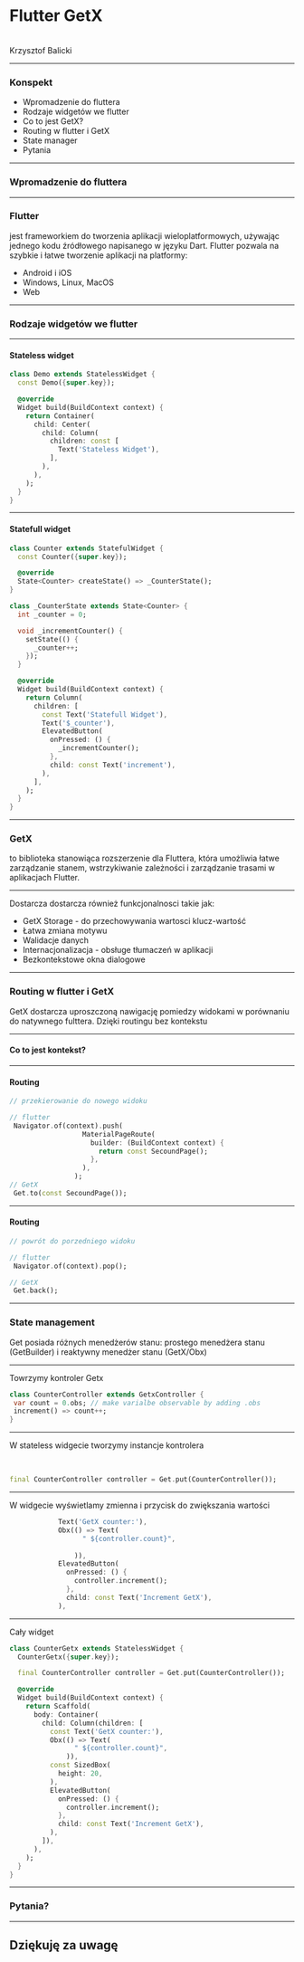# Flutter GetX
<br>
Krzysztof Balicki 

-----
### Konspekt

- Wpromadzenie do fluttera 
- Rodzaje widgetów we flutter
- Co to jest GetX?
- Routing w flutter i GetX
- State manager
- Pytania

-----

### Wpromadzenie do fluttera 

---

### Flutter 

jest frameworkiem do tworzenia aplikacji wieloplatformowych, używając jednego kodu źródłowego napisanego w języku Dart. Flutter pozwala na szybkie i łatwe tworzenie aplikacji na platformy:

- Android i iOS
- Windows, Linux, MacOS
- Web

-----

### Rodzaje widgetów we flutter

---
#### Stateless widget 

```dart [1-16]
class Demo extends StatelessWidget {
  const Demo({super.key});

  @override
  Widget build(BuildContext context) {
    return Container(
      child: Center(
        child: Column(
          children: const [
            Text('Stateless Widget'),
          ],
        ),
      ),
    );
  }
}
```
---

#### Statefull widget 
```dart [1-32 | 11-15| 23-26]
class Counter extends StatefulWidget {
  const Counter({super.key});

  @override
  State<Counter> createState() => _CounterState();
}

class _CounterState extends State<Counter> {
  int _counter = 0;

  void _incrementCounter() {
    setState(() {
      _counter++;
    });
  }

  @override
  Widget build(BuildContext context) {
    return Column(
      children: [
        const Text('Statefull Widget'),
        Text('$_counter'),
        ElevatedButton(
          onPressed: () {
            _incrementCounter();
          },
          child: const Text('increment'),
        ),
      ],
    );
  }
}
```
-----

### GetX

to biblioteka stanowiąca rozszerzenie dla Fluttera, która umożliwia łatwe zarządzanie stanem, wstrzykiwanie zależności i zarządzanie trasami w aplikacjach Flutter.

---

Dostarcza dostarcza również funkcjonalnosci takie jak:

- GetX Storage - do przechowywania wartosci klucz-wartość
- Łatwa zmiana motywu
- Walidacje danych 
- Internacjonalizacja - obsługe tłumaczeń w aplikacji 
- Bezkontekstowe okna dialogowe 

-----

### Routing w flutter i GetX

GetX dostarcza uproszczoną nawigację pomiedzy widokami w porównaniu do natywnego fulttera. Dzięki routingu bez kontekstu 

---

#### Co to jest kontekst?

---
#### Routing


```dart [1-12]
// przekierowanie do nowego widoku

// flutter
 Navigator.of(context).push(
                  MaterialPageRoute(
                    builder: (BuildContext context) {
                      return const SecoundPage();
                    },
                  ),
                );
// GetX
 Get.to(const SecoundPage());
```
---

#### Routing

```dart [1-10]
// powrót do porzedniego widoku

// flutter 
 Navigator.of(context).pop();

// GetX
 Get.back();

```
-----

### State management 

Get posiada różnych menedżerów stanu: prostego menedżera stanu (GetBuilder)
 i reaktywny menedżer stanu (GetX/Obx)

---
 Towrzymy kontroler Getx 

 ```dart [1-5| 2| 3]
class CounterController extends GetxController {
  var count = 0.obs; // make varialbe observable by adding .obs
  increment() => count++;
}
 ```
---

W stateless widgecie tworzymy instancje kontrolera

<br>

 ```dart [1]
final CounterController controller = Get.put(CounterController());
 ```
---
W widgecie wyświetlamy zmienna i przycisk do zwiększania wartości 
```dart [1-15]
            Text('GetX counter:'),
            Obx(() => Text(
                  " ${controller.count}",
                
                )),
            ElevatedButton(
              onPressed: () {
                controller.increment();
              },
              child: const Text('Increment GetX'),
            ),
```

---

Cały widget 

```dart [1-28]
class CounterGetx extends StatelessWidget {
  CounterGetx({super.key});

  final CounterController controller = Get.put(CounterController());

  @override
  Widget build(BuildContext context) {
    return Scaffold(
      body: Container(
        child: Column(children: [
          const Text('GetX counter:'),
          Obx(() => Text(
                " ${controller.count}",
              )),
          const SizedBox(
            height: 20,
          ),
          ElevatedButton(
            onPressed: () {
              controller.increment();
            },
            child: const Text('Increment GetX'),
          ),
        ]),
      ),
    );
  }
}
```
----- 

### Pytania?

-----

## Dziękuję za uwagę 